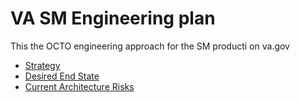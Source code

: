 # VA SM Engineering plan

This the OCTO engineering approach for the SM producti on va.gov

- [Strategy](./Strategy.md)
- [Desired End State](./Architecture.md#current-approach)
- [Current Architecture Risks](./Architecture.md#CurrentState)
